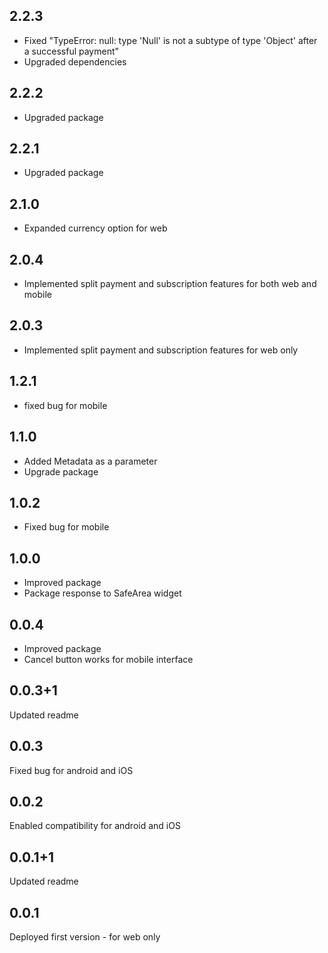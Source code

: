 ## 2.2.3
- Fixed "TypeError: null: type 'Null' is not a subtype of type 'Object' after a successful payment"
- Upgraded dependencies

## 2.2.2
- Upgraded package

## 2.2.1
- Upgraded package

## 2.1.0
- Expanded currency option for web

## 2.0.4
- Implemented split payment and subscription features for both web and mobile

## 2.0.3
- Implemented split payment and subscription features for web only

## 1.2.1
- fixed bug for mobile

## 1.1.0
- Added Metadata as a parameter
- Upgrade package

## 1.0.2
- Fixed bug for mobile

## 1.0.0
- Improved package
- Package response to SafeArea widget

## 0.0.4
- Improved package
- Cancel button works for mobile interface

## 0.0.3+1
Updated readme

## 0.0.3
Fixed bug for android and iOS

## 0.0.2
Enabled compatibility for android and iOS

## 0.0.1+1
Updated readme

## 0.0.1
Deployed first version - for web only